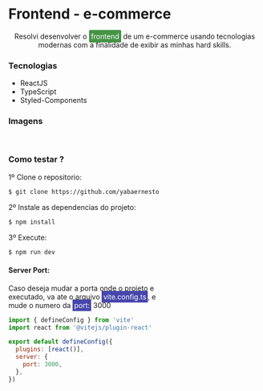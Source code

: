 # Frontend - e-commerce

<p style="text-align: center;">Resolvi desenvolver o <span style="background: #469446; padding: 4px; color: white; border-radius: 2px;">frontend</span> de um e-commerce usando tecnologias modernas com a 
finalidade de exibir as minhas hard skills.</p>

### Tecnologias
- ReactJS
- TypeScript
- Styled-Components

### Imagens
<div style="width: 300px">
  <img src="" alt="" />
  <img src="" alt="" />
  <img src="" alt="" />
  <img src="" alt="" />
<div>

### Como testar ?
1º Clone o repositorio:
```bash 
$ git clone https://github.com/yabaernesto/frontendEcommerce.git
```

2º Instale as dependencias do projeto:
```bash 
$ npm install
```

3º Execute:
```bash 
$ npm run dev
```

#### Server Port:

Caso deseja mudar a porta onde o projeto e executado, va ate o arquivo <span style="color: white; background: #4646ac; padding: 3px;">vite.config.ts</span>, e mude o numero da <span style="color: white; background: #4646ac; padding: 3px;">port:</span> 3000

```js
import { defineConfig } from 'vite'
import react from '@vitejs/plugin-react'

export default defineConfig({
  plugins: [react()],
  server: {
    port: 3000,
  },
})
```
